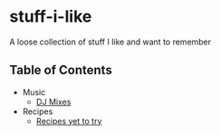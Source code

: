 # stuff-i-like
A loose collection of stuff I like and want to remember

## Table of Contents
* Music
  * [DJ Mixes](https://github.com/Plsr/stuff-i-like/blob/master/music/dj-mixes.md)
* Recipes
	* [Recipes yet to try](https://github.com/Plsr/stuff-i-like/blob/master/recipes/to_try.md)

